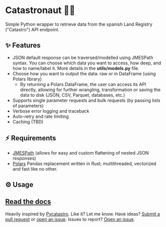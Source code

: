 # Catastronaut 🧑🚀
 Simple Python wrapper to retrieve data from the spanish Land Registry ("Catastro") API endpoint.

## ✨ Features
- JSON default response can be traversed/modelled using JMESPath syntax. You can choose which data you want to access, how deep, and how to name/label it. More details in the **utils/models.py** file.
- Choose how you want to output the data: raw or in DataFrame (using Polars library)
  - By returning a Polars DataFrame, the user can access its API directly, allowing for further wrangling, transformation or saving the data to disk (JSON, CSV, Parquet, databases, etc.)
- Supports single parameter requests and bulk requests (by passing lists of parameters)
- Verbose error logging and traceback
- Auto-retry and rate limiting
- Caching (TBD)

## ⚡️ Requirements
- [JMESPath][jmespath-href] (allows for easy and custom flattening of nested JSON responses)
- [Polars][polars-href] Pandas replacement written in Rust; multithreaded, vectorized and fast like no other.

## ⚙️ Usage
[Read the docs][docshref]
---

Heavily inspired by [Pycatastro][pycat-href].
Like it? Let me know.
Have ideas? [Submit a pull request][pullreq] or [open an issue][openissue].
Issues to report? [Open an issue][openissue].

[pycat-href]: https://github.com/gisce/pycatastro
[jmespath-href]: https://github.com/jmespath/jmespath.py
[polars-href]: https://github.com/pola-rs/polars/
[docshref]: https://catastronaut.readthedocs.io
[pullreq]: https://github.com/adrivn/catastronaut/compare
[openissue]: https://github.com/adrivn/catastronaut/issues/new/choose
